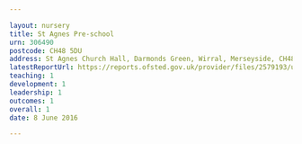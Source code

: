 ```yaml
---

layout: nursery
title: St Agnes Pre-school
urn: 306490
postcode: CH48 5DU
address: St Agnes Church Hall, Darmonds Green, Wirral, Merseyside, CH48 5DU
latestReportUrl: https://reports.ofsted.gov.uk/provider/files/2579193/urn/306490.pdf
teaching: 1
development: 1
leadership: 1
outcomes: 1
overall: 1
date: 8 June 2016

---
```

